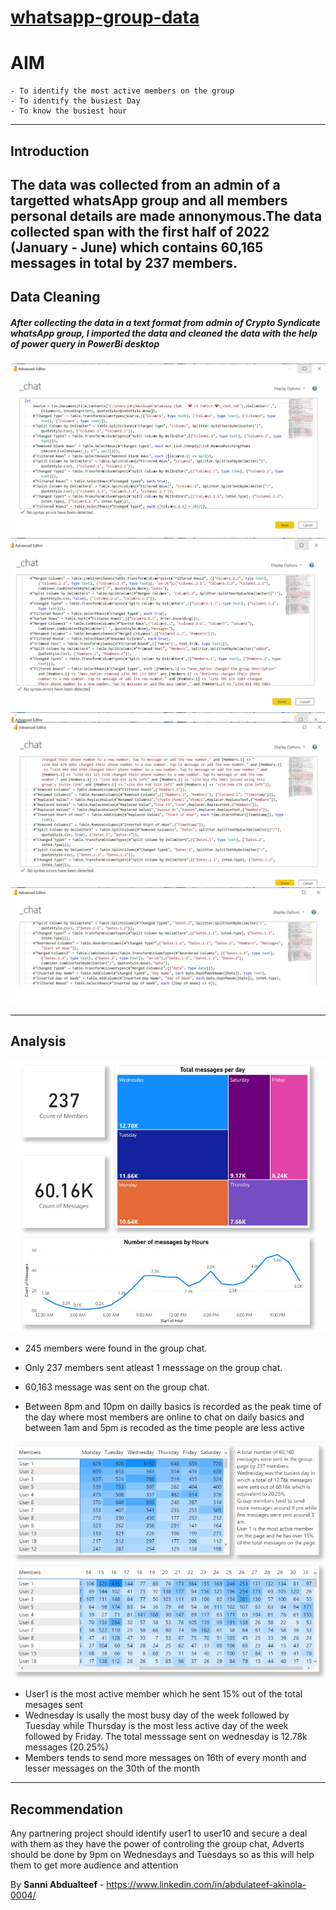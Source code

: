 # [whatsapp-group-data](https://latsan.github.io/whatsapp-group-data/)
# AIM
```
- To identify the most active members on the group
- To identify the busiest Day
- To know the busiest hour
```
---
## Introduction
The data was collected from an admin of a targetted whatsApp group and all members personal details are made annonymous.The data collected span with the first half of 2022 (January - June) which contains 60,165 messages in total by 237 members.
---
## Data Cleaning

##### After collecting the data in a text format from admin of Crypto Syndicate whatsApp group, I imported the data and cleaned the data with the help of power query in PowerBi desktop
![cleaning 1](Untitled1.jpg)
![cleaning 2](Untitled2.jpg)
![cleaning 3](Untitled3.jpg)
![cleaning 4](Untitle4.jpg)

---
## Analysis

![Analysis 1](analysis1.jpg)


- 245 members were found in the group chat.
- Only 237 members sent atleast 1 messsage on the group chat.
- 60,163 message was sent on the group chat.


- Between 8pm and 10pm on dailly basics is recorded as the peak time of the day where most members are online to chat 
on daily basics and between 1am and 5pm is recoded as the time people are less active

![Analysis2](analysis2.jpg)

- User1 is the most active member which he sent 15% out of the total mesages sent
- Wednesday is usally the most busy day of the week followed by Tuesday while Thursday is the most less active day 
of the week followed by Friday. The total messsage sent on wednesday is 12.78k messages (20.25%)
- Members tends to send more messages on 16th of every month and lesser messages on the 30th of the month


---
## Recommendation

Any partnering project should identify user1 to user10 and secure a deal with them as they have the power of 
controling the group chat, Adverts should be done by 9pm on Wednesdays and Tuesdays so as this will help them 
to get more audience and attention

By **Sanni Abdualteef** - https://www.linkedin.com/in/abdulateef-akinola-0004/
